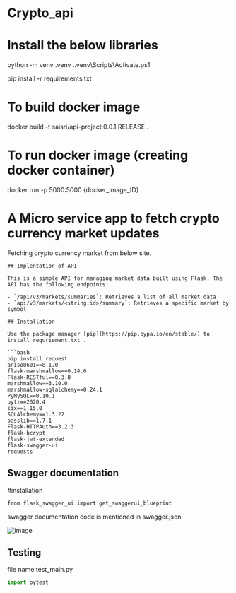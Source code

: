 # Crypto_api


# Install the below libraries

python -m venv .venv
.\.venv\Scripts\Activate.ps1 

pip install -r requirements.txt

# To build docker image
docker build -t saisri/api-project:0.0.1.RELEASE .

# To run docker image (creating docker container)
docker run -p 5000:5000 {docker_image_ID}


# A Micro service app to fetch crypto currency market updates

Fetching crypto currency market from below site.

 
```
## Implentation of API

This is a simple API for managing market data built using Flask. The API has the following endpoints:

- `/api/v3/markets/summaries`: Retrieves a list of all market data
- `api/v3/markets/<string:id>/summary`: Retrieves a specific market by symbol

## Installation

Use the package manager [pip](https://pip.pypa.io/en/stable/) to install requriement.txt .

```bash
pip install request
aniso8601==8.1.0
flask-marshmallow==0.14.0
Flask-RESTful==0.3.8
marshmallow==3.10.0
marshmallow-sqlalchemy==0.24.1
PyMySQL==0.10.1
pytz==2020.4
six==1.15.0
SQLAlchemy==1.3.22
passlib==1.7.1
Flask-HTTPAuth==3.2.3
flask-bcrypt
flask-jwt-extended
flask-swagger-ui
requests
```
## Swagger documentation
#installation
```bash
from flask_swagger_ui import get_swaggerui_blueprint
```
swagger documentation code is mentioned in swagger.json

![image](https://user-images.githubusercontent.com/122692986/216951722-10a979bf-4ec0-4876-b549-2ba686114dad.png)



## Testing
file name test_main.py

```python
import pytest
